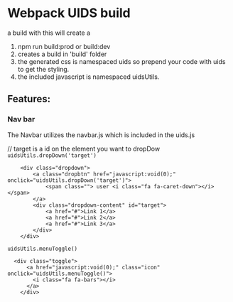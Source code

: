 # Webpack UIDS build

a build with this will create a

1. npm run build:prod or build:dev
2. creates a build in 'build' folder
3. the generated css is namespaced uids so prepend your code with uids to get the styling.
4. the included javascript is namespaced uidsUtils.

## Features:
### Nav bar
The Navbar utilizes the navbar.js which is included in the uids.js

// target is a id on the element you want to dropDow
`uidsUtils.dropDown('target')`

```
    <div class="dropdown">
        <a class="dropbtn" href="javascript:void(0);" onclick="uidsUtils.dropDown('target')">
            <span class=""> user <i class="fa fa-caret-down"></i></span>
        </a>
        <div class="dropdown-content" id="target">
            <a href="#">Link 1</a>
            <a href="#">Link 2</a>
            <a href="#">Link 3</a>
        </div>
    </div>
```

`uidsUtils.menuToggle()`

```
  <div class="toggle">
      <a href="javascript:void(0);" class="icon" onclick="uidsUtils.menuToggle()">
        <i class="fa fa-bars"></i>
      </a>
    </div>
```
